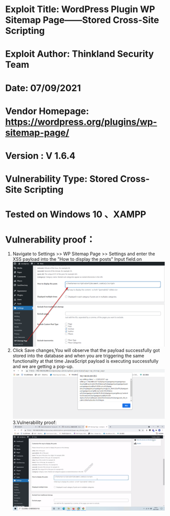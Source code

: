 # Exploit Title: WordPress Plugin WP Sitemap Page——Stored Cross-Site Scripting
# Exploit Author: Thinkland Security Team
# Date: 07/09/2021
# Vendor Homepage: https://wordpress.org/plugins/wp-sitemap-page/
# Version :  V 1.6.4
# Vulnerability Type: Stored Cross-Site Scripting
# Tested on Windows 10 、XAMPP
# Vulnerability proof：  
1. Navigate to Settings >> WP Sitemap Page >> Settings and enter the XSS payload into the "How to display the posts" Input field.on
![image](https://github.com/BigTiger2020/word-press/blob/main/WP%20Sitemap%20Page-1.png)  
2. Click Save changes,You will observe that the payload successfully got stored into the database and when you are triggering the same functionality at that time JavaScript payload is executing successfully and we are getting a pop-up.
![image](https://github.com/BigTiger2020/word-press/blob/main/WP%20Sitemap%20Page-2.png)  
3.Vulnerability proof:
![image](https://github.com/BigTiger2020/word-press/blob/main/WP%20Sitemap%20Page.gif)  
